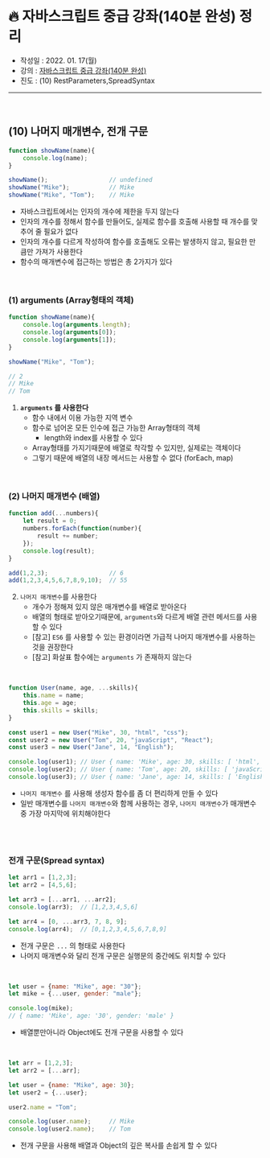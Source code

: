 # 🔥 자바스크립트 중급 강좌(140분 완성) 정리

- 작성일 : 2022. 01. 17(월)
- 강의 : <a href="https://youtu.be/4_WLS9Lj6n4">자바스크립트 중급 강좌(140분 완성)</a>
- 진도 : (10) RestParameters,SpreadSyntax

<hr>
<br>

## (10) 나머지 매개변수, 전개 구문
```javascript
function showName(name){
    console.log(name);
}

showName();                 // undefined
showName("Mike");           // Mike
showName("Mike", "Tom");    // Mike
```
- 자바스크립트에서는 인자의 개수에 제한을 두지 않는다 
- 인자의 개수를 정해서 함수를 만들어도, 실제로 함수를 호출해 사용할 때 개수를 맞추어 줄 필요가 없다
- 인자의 개수를 다르게 작성하여 함수를 호출해도 오류는 발생하지 않고, 필요한 만큼만 가져가 사용한다
- 함수의 매개변수에 접근하는 방법은 총 2가지가 있다

<br>


### (1) arguments (Array형태의 객체)
```javascript
function showName(name){
    console.log(arguments.length);
    console.log(arguments[0]);
    console.log(arguments[1]);
}

showName("Mike", "Tom");

// 2
// Mike
// Tom
```
1. **`arguments` 를 사용한다**
    - 함수 내에서 이용 가능한 지역 변수
    - 함수로 넘어온 모든 인수에 접근 가능한 Array형태의 객체
        - length와 index를 사용할 수 있다
    - Array형태를 가지기때문에 배열로 착각할 수 있지만, 실제로는 객체이다
    - 그렇기 때문에 배열의 내장 메서드는 사용할 수 없다 (forEach, map)
    
<br>

### (2) 나머지 매개변수 (배열)
```javascript
function add(...numbers){
    let result = 0;
    numbers.forEach(function(number){
        result += number;
    });
    console.log(result);
}

add(1,2,3);                 // 6
add(1,2,3,4,5,6,7,8,9,10);  // 55
```
2. `나머지 매개변수`를 사용한다 
    - 개수가 정해져 있지 않은 매개변수를 배열로 받아온다
    - 배열의 형태로 받아오기때문에, `arguments`와 다르게 배열 관련 메서드를 사용할 수 있다
    - [참고] `ES6` 를 사용할 수 있는 환경이라면 가급적 나머지 매개변수를 사용하는 것을 권장한다
    - [참고] 화살표 함수에는 `arguments` 가 존재하지 않는다

<br>

```javascript
function User(name, age, ...skills){
    this.name = name;
    this.age = age;
    this.skills = skills;
}

const user1 = new User("Mike", 30, "html", "css");
const user2 = new User("Tom", 20, "javaScript", "React");
const user3 = new User("Jane", 14, "English");

console.log(user1); // User { name: 'Mike', age: 30, skills: [ 'html', 'css' ] }
console.log(user2); // User { name: 'Tom', age: 20, skills: [ 'javaScript', 'React' ] }
console.log(user3); // User { name: 'Jane', age: 14, skills: [ 'English' ] }
```
- `나머지 매개변수` 를 사용해 생성자 함수를 좀 더 편리하게 만들 수 있다
- 일반 매개변수를 `나머지 매개변수`와 함께 사용하는 경우, `나머지 매개변수`가 매개변수 중 가장 마지막에 위치해야한다

<br>
<br>

### 전개 구문(Spread syntax)
```javascript
let arr1 = [1,2,3];
let arr2 = [4,5,6];

let arr3 = [...arr1, ...arr2];
console.log(arr3);  // [1,2,3,4,5,6]

let arr4 = [0, ...arr3, 7, 8, 9];
console.log(arr4);  // [0,1,2,3,4,5,6,7,8,9]
```
- 전개 구문은 `...` 의 형태로 사용한다
- 나머지 매개변수와 달리 전개 구문은 실행문의 중간에도 위치할 수 있다

<br>

```javascript
let user = {name: "Mike", age: "30"};
let mike = {...user, gender: "male"};

console.log(mike);
// { name: 'Mike', age: '30', gender: 'male' }
```
- 배열뿐만아니라 Object에도 전개 구문을 사용할 수 있다

<br>

```javascript
let arr = [1,2,3];
let arr2 = [...arr]; 

let user = {name: "Mike", age: 30};
let user2 = {...user};

user2.name = "Tom";

console.log(user.name);     // Mike
console.log(user2.name);    // Tom
```
- 전개 구문을 사용해 배열과 Object의 깊은 복사를 손쉽게 할 수 있다